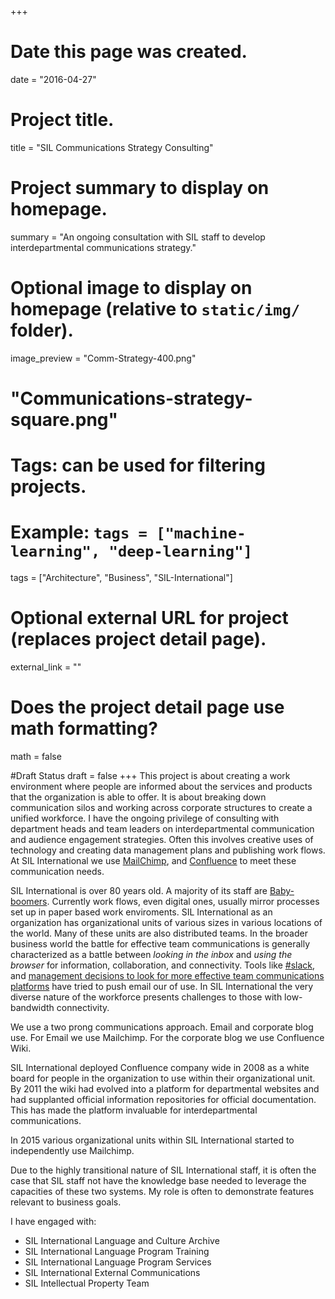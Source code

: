 +++
# Date this page was created.
date = "2016-04-27"

# Project title.
title = "SIL Communications Strategy Consulting"

# Project summary to display on homepage.
summary = "An ongoing consultation with SIL staff to develop interdepartmental communications strategy."

# Optional image to display on homepage (relative to `static/img/` folder).
image_preview = "Comm-Strategy-400.png"
# "Communications-strategy-square.png"

# Tags: can be used for filtering projects.
# Example: `tags = ["machine-learning", "deep-learning"]`
tags = ["Architecture", "Business", "SIL-International"]

# Optional external URL for project (replaces project detail page).
external_link = ""

# Does the project detail page use math formatting?
math = false

#Draft Status
draft = false
+++
This project is about creating a work environment where people are informed about the services and products that the organization is able to offer. It is about breaking down communication silos and working across corporate structures to create a unified workforce.
 I have the ongoing privilege of consulting with department heads and team leaders on interdepartmental communication and audience engagement strategies. Often this involves creative uses of technology and creating data management plans and publishing work flows. At SIL International we use [MailChimp](https://mailchimp.com), and [Confluence](https://www.atlassian.com/software/confluence) to meet these communication needs.

SIL International is over 80 years old. A majority of its staff are [Baby-boomers](https://en.wikipedia.org/wiki/Baby_boomers). Currently work flows, even digital ones, usually mirror processes set up in paper based work enviroments.  SIL International as an organization has organizational units of various sizes in various locations of the world. Many of these units are also distributed teams. In the broader business world the battle for effective team communications is generally characterized as a battle between *looking in the inbox* and *using the browser* for information, collaboration, and connectivity. Tools like [#slack](https://www.theverge.com/2014/8/12/5991005/slack-is-killing-email-yes-really), and [management decisions to look for more effective team communications platforms](https://www.fastcompany.com/3035927/inside-the-company-that-got-rid-of-email) have tried to push email our of use. In SIL International the very diverse nature of the workforce presents challenges to those with low-bandwidth connectivity.

We use a two prong communications approach. Email and corporate blog use. For Email we use Mailchimp. For the corporate blog we use Confluence Wiki.

SIL International deployed Confluence company wide in 2008 as a white board for people in the organization to use within their organizational unit. By 2011 the wiki had evolved into a platform for departmental websites and had supplanted official information repositories for official documentation. This has made the platform invaluable for interdepartmental communications.

In 2015 various organizational units within SIL International started to independently use Mailchimp.

Due to the highly transitional nature of SIL International staff, it is often the case that SIL staff not have the knowledge base needed to leverage the capacities of these two systems. My role is often to demonstrate features relevant to business goals.

I have engaged with:

+ SIL International Language and Culture Archive
+ SIL International Language Program Training
+ SIL International Language Program Services
+ SIL International External Communications
+ SIL Intellectual Property Team
<!--  
Two other links are: https://www.forbes.com/sites/tykiisel/2011/11/30/ceo-bans-email/
and
https://hbr.org/2016/06/some-companies-are-banning-email-and-getting-more-done
-->
